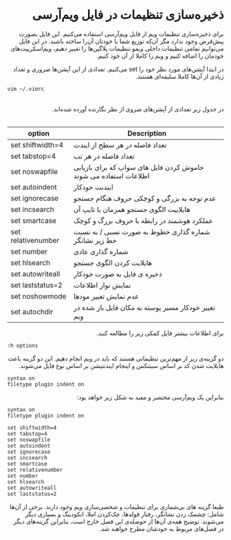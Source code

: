 <div dir="rtl">
   <h1 id="vimrc"> 
    ذخیره‌سازی تنظیمات در فایل ویم‌آرسی 
   </h1>
</div>

<div dir="rtl">

برای ذخیره‌سازی تنظیمات ویم از فایل ویم‌آرسی استفاده می‌کنیم. این فایل بصورت پیش‌فرض وجود ندارد مگر آن‌که توزیع شما یا خودتان آن‌را ساخته باشید. در این فایل می‌توانیم تمامی تنظیمات داخلی ویمو تنظیمات پلاگین‌ها را تغییر دهیم، ویم‌اسکریپت‌‌های خودمان را اضافه کنیم و ویم را کاملا از آن خود کنیم.

در ابتدا آپشن‌های مورد نظر خود را set  می‌کنیم. تعدادی از این آپشن‌ها ضروری و تعداد زیادی از آن‌ها کاملا سلیقه‌ای هستند.
</div>

```
vim ~/.vimrc
```
<br>

<div dir="rtl">
در جدول زیر تعدادی از آپشن‌های ضروی از نظر نگارنده آورده ‌شده‌اند.
</div>
<br>

| option | Description |
|-------|------|
| set shiftwidth=4 | تعداد فاصله در هر سطح از ایندت  |
| set tabstop=4 | تغداد فاصله در هر تب  |
| set noswapfile | خاموش کردن فایل های سواپ که برای بازیابی اطلاعات استفاده می شوند |
| set autoindent |ایندنت خودکار |
| set ignorecase | عدم توجه به بزرگی و کوچکی حروف هنگام جستجو |
| set incsearch | هایلاییت الگوی جستجو همزمان با تایپ آن  |
| set smartcase | عملکرد هوشمند در رابطه با حروف بزرگ و کوچک  |
| set relativenumber | شماره گذاری خطوط به صورت نسبی / به نسبت خط زیر نشانگر  |
| set number | شماره گذاری عادی  |
| set hlsearch | هایلایت کردن الگوی جستجو   |
| set autowriteall | ذخیره ی فایل به صورت خودکار|
| set laststatus=2 | نمایش نوار اطلاعات|
| set noshowmode | عدم نمایش تغییر مودها |
| set autochdir  | تغییر خودکار مسیر پوسته به مکان فایل باز شده در ویم

<div dir="rtl">برای اطلاعات بیشتر فایل کمکی زیر را مطالعه کنید.</div>

<code>:h options</code >

<div dir="rtl">دو گزینه‌ی زیر از مهم‌ترین تنظیماتی هستند که باید در ویم انجام دهیم. این دو گزینه باعث هایلایت شدن کد بر اساس سینتکس و اینجام ایندنتیشن بر اساس نوع فایل می‌شوند.</div>


```
syntax on
filetype plugin indent on
```
<div dir="rtl">بنابراین یک ویم‌آرسی مختصر و مفید به شکل زیر خواهد بود:</div>

```
syntax on
filetype plugin indent on

set shiftwidth=4
set tabstop=4
set noswapfile
set autoindent
set ignorecase
set incsearch
set smartcase
set relativenumber
set number
set hlsearch
set autowriteall
set laststatus=2
```
<div dir="rtl">طبعا گزینه های بی‌شماری برای تنظیمات و شخصی‌سازی ویم وجود دارند. برخی از آن‌ها شامل: چشمک زدن نشانگر، رفتار فولد‌ها،  چک‌کردن املا،  انکودینگ و بسیاری دیگر می‌شوند. توضیح همه‌ی آن‌ها از حوصله‌ی این فصل خارج است، بنابراین گزینه‌های دیگر در فصل‌های مربوط به خودشان مطرح خواهند شد.</div>
